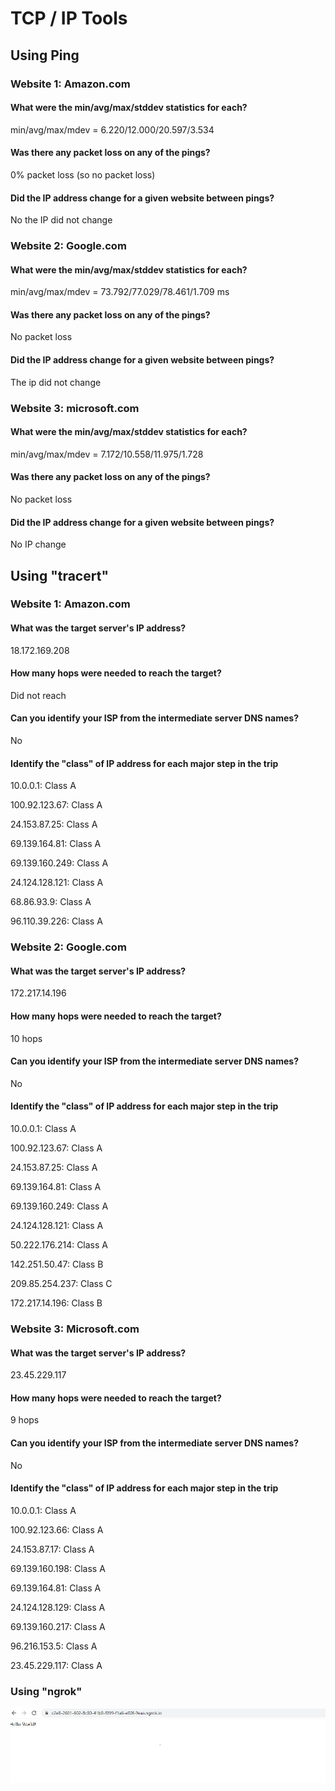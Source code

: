 
# TCP / IP Tools

## Using Ping

### Website 1: Amazon.com
#### What were the min/avg/max/stddev statistics for each?
min/avg/max/mdev = 6.220/12.000/20.597/3.534
#### Was there any packet loss on any of the pings?
0% packet loss (so no packet loss)
#### Did the IP address change for a given website between pings?
No the IP did not change

### Website 2: Google.com
#### What were the min/avg/max/stddev statistics for each?
min/avg/max/mdev = 73.792/77.029/78.461/1.709 ms
#### Was there any packet loss on any of the pings?
No packet loss
#### Did the IP address change for a given website between pings?
The ip did not change


### Website 3: microsoft.com
#### What were the min/avg/max/stddev statistics for each?
min/avg/max/mdev = 7.172/10.558/11.975/1.728
#### Was there any packet loss on any of the pings?
No packet loss
#### Did the IP address change for a given website between pings?
No IP change

## Using "tracert"
### Website 1: Amazon.com
#### What was the target server's IP address?
18.172.169.208
#### How many hops were needed to reach the target?
Did not reach
#### Can you identify your ISP from the intermediate server DNS names?
No
#### Identify the "class" of IP address for each major step in the trip
10.0.0.1: Class A

100.92.123.67: Class A

24.153.87.25: Class A

69.139.164.81: Class A

69.139.160.249: Class A

24.124.128.121: Class A

68.86.93.9: Class A

96.110.39.226: Class A
### Website 2: Google.com
#### What was the target server's IP address?
172.217.14.196
#### How many hops were needed to reach the target?
10 hops
#### Can you identify your ISP from the intermediate server DNS names?
No
#### Identify the "class" of IP address for each major step in the trip
10.0.0.1: Class A

100.92.123.67: Class A

24.153.87.25: Class A

69.139.164.81: Class A

69.139.160.249: Class A

24.124.128.121: Class A

50.222.176.214: Class A

142.251.50.47: Class B

209.85.254.237: Class C

172.217.14.196: Class B
### Website 3: Microsoft.com
#### What was the target server's IP address?
23.45.229.117
#### How many hops were needed to reach the target?
9 hops
#### Can you identify your ISP from the intermediate server DNS names?
No 
#### Identify the "class" of IP address for each major step in the trip
10.0.0.1: Class A

100.92.123.66: Class A

24.153.87.17: Class A

69.139.160.198: Class A

69.139.164.81: Class A

24.124.128.129: Class A

69.139.160.217: Class A

96.216.153.5: Class A

23.45.229.117: Class A

### Using "ngrok"
![ngrok website](website.jpg)
